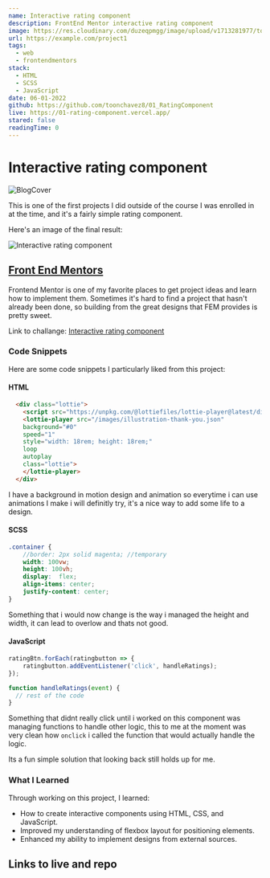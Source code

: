 ```yaml
---
name: Interactive rating component
description: FrontEnd Mentor interactive rating component
image: https://res.cloudinary.com/duzeqpmgg/image/upload/v1713281977/toonchavez_Dev/projects/interactive-rating-component_othen5.png
url: https://example.com/project1
tags:
  - web
  - frontendmentors
stack:
  - HTML
  - SCSS
  - JavaScript
date: 06-01-2022
github: https://github.com/toonchavez8/01_RatingComponent
live: https://01-rating-component.vercel.app/
stared: false
readingTime: 0
---
```


# Interactive rating component

![BlogCover](https://res.cloudinary.com/duzeqpmgg/image/upload/v1713281977/toonchavez_Dev/projects/interactive-rating-component_othen5.png)

This is one of the first projects I did outside of the course I was enrolled in at the time, and it's a fairly simple rating component.

Here's an image of the final result:

![Interactive rating component](https://res.cloudinary.com/duzeqpmgg/image/upload/v1712004000/toonchavez_Dev/projects/01-rating-component-vercel-app_vii8df.png)

## [Front End Mentors](https://www.frontendmentor.io/)

Frontend Mentor is one of my favorite places to get project ideas and learn how to implement them. Sometimes it's hard to find a project that hasn't already been done, so building from the great designs that FEM provides is pretty sweet.

Link to challange: [Interactive rating component](https://www.frontendmentor.io/challenges/interactive-rating-component-koxpeBUmI)

### Code Snippets

Here are some code snippets I particularly liked from this project:

#### HTML

```html title="index.html"
  <div class="lottie">
    <script src="https://unpkg.com/@lottiefiles/lottie-player@latest/dist/lottie-player.js" class="lottie"></script>
    <lottie-player src="/images/illustration-thank-you.json"
    background="#0"
    speed="1"
    style="width: 18rem; height: 18rem;"
    loop
    autoplay
    class="lottie">
    </lottie-player>
  </div>

```

I have a background in motion design and animation so everytime i can use animations I make i will definitly try, it's a nice way to add some life to a design.

#### SCSS

```scss title="index.scss"
.container {
    //border: 2px solid magenta; //temporary
    width: 100vw;
    height: 100vh;
    display:  flex;
    align-items: center;
    justify-content: center;
}
```

Something that i would now change is the way i managed the height and width, it can lead to overlow and thats not good.

#### JavaScript

```javascript title="index.js"
ratingBtn.forEach(ratingbutton => {
    ratingbutton.addEventListener('click', handleRatings);
});

function handleRatings(event) {
  // rest of the code
}
```

Something that didnt really click until i worked on this component was managing functions to handle other logic, this to me at the moment was very clean how `onclick` i called the function that would actually handle the logic.

Its a fun simple solution that looking back still holds up for me.

### What I Learned

Through working on this project, I learned:

- How to create interactive components using HTML, CSS, and JavaScript.
- Improved my understanding of flexbox layout for positioning elements.
- Enhanced my ability to implement designs from external sources.

## Links to live and repo
